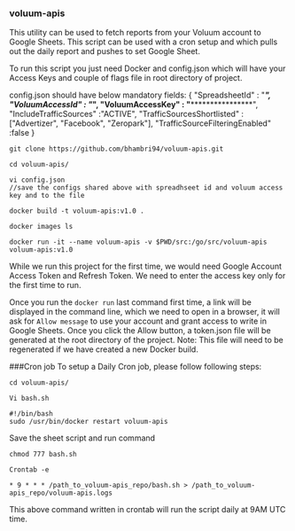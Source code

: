 ### voluum-apis

This utility can be used to fetch reports from your Voluum account to Google Sheets. 
This script can be used with a cron setup and which pulls out the daily report and pushes to set Google Sheet.

To run this script you just need Docker and config.json which will have your Access Keys and couple of flags file in root directory of project.

config.json should have below mandatory fields:
{
    "SpreadsheetId" : "*********************",
    "VoluumAccessId" : "***********************",
    "VoluumAccessKey" : "******************",
    "IncludeTrafficSources" :"ACTIVE",
    "TrafficSourcesShortlisted" :["Advertizer", "Facebook", "Zeropark"],
    "TrafficSourceFilteringEnabled" :false
}

```
git clone https://github.com/bhambri94/voluum-apis.git

cd voluum-apis/

vi config.json 
//save the configs shared above with spreadhseet id and voluum access key and to the file

docker build -t voluum-apis:v1.0 .

docker images ls

docker run -it --name voluum-apis -v $PWD/src:/go/src/voluum-apis voluum-apis:v1.0

```

While we run this project for the first time, we would need Google Account Access Token and Refresh Token. We need to enter the access key only for the first time to run.

Once you run the `docker run` last command first time, a link will be displayed in the command line, which we need to open in a browser, it will ask for `Allow message` to use your account and grant access to write in Google Sheets. Once you click the Allow button, a token.json file will be generated at the root directory of the project. 
Note: This file will need to be regenerated if we have created a new Docker build.

###Cron job
To setup a Daily Cron job, please follow following steps:
 
```
cd voluum-apis/

Vi bash.sh

```
```
#!/bin/bash
sudo /usr/bin/docker restart voluum-apis
```

Save the sheet script and run command 

```
chmod 777 bash.sh

Crontab -e

* 9 * * * /path_to_voluum-apis_repo/bash.sh > /path_to_voluum-apis_repo/voluum-apis.logs

```
This above command written in crontab will run the script daily at 9AM UTC time.

